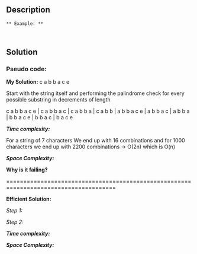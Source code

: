 # 


## Description



```
** Example: **



```

## Solution

### Pseudo code:

**My Solution:**
c a b b a c e 

Start with the string itself and performing the palindrome check for every possible substring in decrements of length

c a b b a c e | c a b b a c | c a b b a | c a b b
              | a b b a c e | a b b a c | a b b a
                            | b b a c e | b b a c
                                        | b a c e

**_Time complexity:_**  

For a string of 7 characters
We end up with  16 combinations
and for 1000 characters we end up with 2200 combinations -> O(2n) which is  O(n)

**_Space Complexity:_** 

**Why is it failing?**

======================================================================================

**Efficient Solution:**

_Step 1:_

_Step 2:_

**_Time complexity:_**  

**_Space Complexity:_** 
